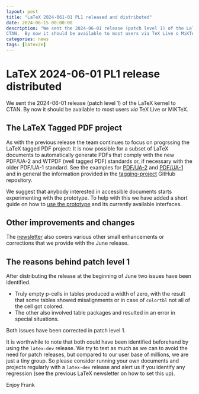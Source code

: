 ```yaml
---
layout: post
title: "LaTeX 2024-061-01 PL1 released and distributed"
date: 2024-06-15 00:00:00
description: "We sent the 2024-06-01 release (patch level 1) of the LaTeX kernel to
CTAN.  By now it should be available to most users via TeX Live o MiKTeX...."
categories: news
tags: [latex2e]
---
```


# LaTeX 2024-06-01 PL1 release distributed

We sent the 2024-06-01 release (patch level 1) of the LaTeX kernel to CTAN.  By now it should be available to most users _via_ TeX Live or MiKTeX.

## The LaTeX Tagged PDF project

As with the previous release the team continues to focus on progrssing the LaTeX tagged PDF project: It is now possible for a subset of LaTeX documents to automatically generate PDFs that comply with the new PDF/UA-2 and WTPDF (well tagged PDF) standards or, if necessary with the older PDF/UA-1 standard.  See the examples for  [PDF/UA-2](https://github.com/latex3/tagging-project/discussions/72) and [PDF/UA-1](https://github.com/latex3/tagging-project/discussions/82) and in general the information provided in the [tagging-project](https://github.com/latex3/tagging-project) GitHub repository.

We suggest that anybody interested in accessible documents starts experimenting with the prototype.  To help with this we have added a short guide on how to [use the prototype](https://github.com/latex3/tagging-project) and its currently available interfaces. 

## Other improvements and changes

The <a href="{{site.baseurl}}/news/latex2e-news/ltnews39.pdf">newsletter</a> also covers various other small enhancements or corrections that we provide with the June release.

## The reasons behind patch level 1

After distributing the release at the beginning of June two issues have been identified.

+ Truly empty p-cells in tables produced a width of zero, with the result that some tables showed misalignments or in case of `colortbl` not all of the cell got colored.
 + The other also involved table packages and resulted in an error in special situations.

Both issues have been corrected in patch level 1.

It is worthwhile to note that both could have been identified beforehand by using the `latex-dev` release.  We try to test as much as we can to avoid the need for  patch releases, but compared to our user base of millions, we are just a tiny group. So please consider running your own documents and projects regularly with a `latex-dev` release and alert us if you identify any regression (see the previous LaTeX newsletter on how to set this up).

Enjoy Frank
